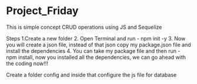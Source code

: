 # Project_Friday
This is simple concept CRUD operations using JS and Sequelize

Steps
   1.Create a new folder
   2. Open Terminal and run - npm init -y
   3. Now you will create a json file, instead of that json copy my package.json file and install the dependencies
   4. You can take my package file and then run - npm install, now you installed all the dependencies, we can go ahead with the coding now!!!


Create a folder config and inside that configure the js file for database


